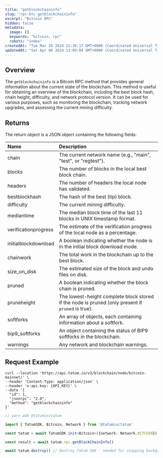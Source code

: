 ```yaml
---
title: "getblockchaininfo"
slug: "rpc-btc-getblockchaininfo"
excerpt: "Bitcoin RPC"
hidden: false
metadata: 
  image: []
  keywords: "bitcoin, rpc"
  robots: "index"
createdAt: "Tue Mar 26 2024 12:36:17 GMT+0000 (Coordinated Universal Time)"
updatedAt: "Sat Apr 06 2024 13:09:04 GMT+0000 (Coordinated Universal Time)"
---
```

## Overview

The `getblockchaininfo`  is a Bitcoin RPC method that provides general information about the current state of the blockchain. This method is useful for obtaining an overview of the blockchain, including the best block hash, chain height, difficulty, and network protocol version. It can be used for various purposes, such as monitoring the blockchain, tracking network upgrades, and assessing the current mining difficulty.

## Returns

The return object is a JSON object containing the following fields:

| Name                 | Description                                                                                       |
| :------------------- | :------------------------------------------------------------------------------------------------ |
| chain                | The current network name (e.g., "main", "test", or "regtest").                                    |
| blocks               | The number of blocks in the local best block chain.                                               |
| headers              | The number of headers the local node has validated.                                               |
| bestblockhash        | The hash of the best (tip) block.                                                                 |
| difficulty           | The current mining difficulty.                                                                    |
| mediantime           | The median block time of the last 11 blocks in UNIX timestamp format.                             |
| verificationprogress | The estimate of the verification progress of the local node as a percentage.                      |
| initialblockdownload | A boolean indicating whether the node is in the initial block download mode.                      |
| chainwork            | The total work in the blockchain up to the best block.                                            |
| size_on_disk         | The estimated size of the block and undo files on disk.                                           |
| pruned               | A boolean indicating whether the block chain is pruned.                                           |
| pruneheight          | The lowest-height complete block stored if the node is pruned (only present if `pruned` is true). |
| softforks            | An array of objects, each containing information about a softfork.                                |
| bip9_softforks       | An object containing the status of BIP9 softforks in the blockchain.                              |
| warnings             | Any network and blockchain warnings.                                                              |

## Request Example

```curl cURL
curl --location 'https://api.tatum.io/v3/blockchain/node/bitcoin-mainnet/' \
--header 'Content-Type: application/json' \
--header 'x-api-key: {API_KEY}' \
--data '{
  "id": 1,
  "jsonrpc": "2.0",
  "method": "getblockchaininfo"
}'
```
```typescript JS SDK
// yarn add @tatumio/tatum

import { TatumSDK, Bitcoin, Network } from '@tatumio/tatum'

const tatum = await TatumSDK.init<Bitcoin>({network: Network.BITCOIN})

const result = await tatum.rpc.getBlockChainInfo()

await tatum.destroy() // Destroy Tatum SDK - needed for stopping background jobs
```
